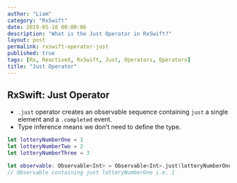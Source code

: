 ```yaml
---
author: "Liam"
category: "RxSwift"
date: 2019-05-18 00:00:06
description: "What is the Just Operator in RxSwift?"
layout: post
permalink: rxswift-operator-just
published: true
tags: [Rx, ReactiveX, RxSwift, Just, Operators, Operators]
title: "Just Operator"
---
```


## RxSwift: Just Operator

- `.just` operator creates an observable sequence containing `just` a single element and a `.completed` event.
- Type inference means we don’t need to define the type.

```swift
let lotteryNumberOne = 1
let lotteryNumberTwo = 2
let lotteryNumberThree = 3

let observable: Observable<Int> = Observable<Int>.just(lotteryNumberOne)
// Observable containing just lotteryNumberOne i.e. 1
```
